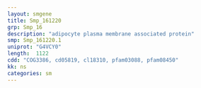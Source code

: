 ```yaml
---
layout: smgene
title: Smp_161220
grp: Smp_16
description: "adipocyte plasma membrane associated protein"
smp: Smp_161220.1
uniprot: "G4VCY0"
length:  1122
cdd: "COG3386, cd05819, cl18310, pfam03088, pfam08450"
kk: ns
categories: sm
---
```

